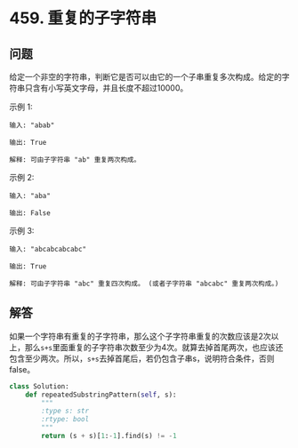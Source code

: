# 459. 重复的子字符串

## 问题
给定一个非空的字符串，判断它是否可以由它的一个子串重复多次构成。给定的字符串只含有小写英文字母，并且长度不超过10000。

示例 1:
```
输入: "abab"

输出: True

解释: 可由子字符串 "ab" 重复两次构成。
```
示例 2:
```
输入: "aba"

输出: False
```
示例 3:
```
输入: "abcabcabcabc"

输出: True

解释: 可由子字符串 "abc" 重复四次构成。 (或者子字符串 "abcabc" 重复两次构成。)
```

## 解答
如果一个字符串有重复的子字符串，那么这个子字符串重复的次数应该是2次以上，那么`s+s`里面重复的子字符串次数至少为4次。就算去掉首尾两次，也应该还包含至少两次。所以，`s+s`去掉首尾后，若仍包含子串s，说明符合条件，否则false。

```py
class Solution:
    def repeatedSubstringPattern(self, s):
        """
        :type s: str
        :rtype: bool
        """
        return (s + s)[1:-1].find(s) != -1

```